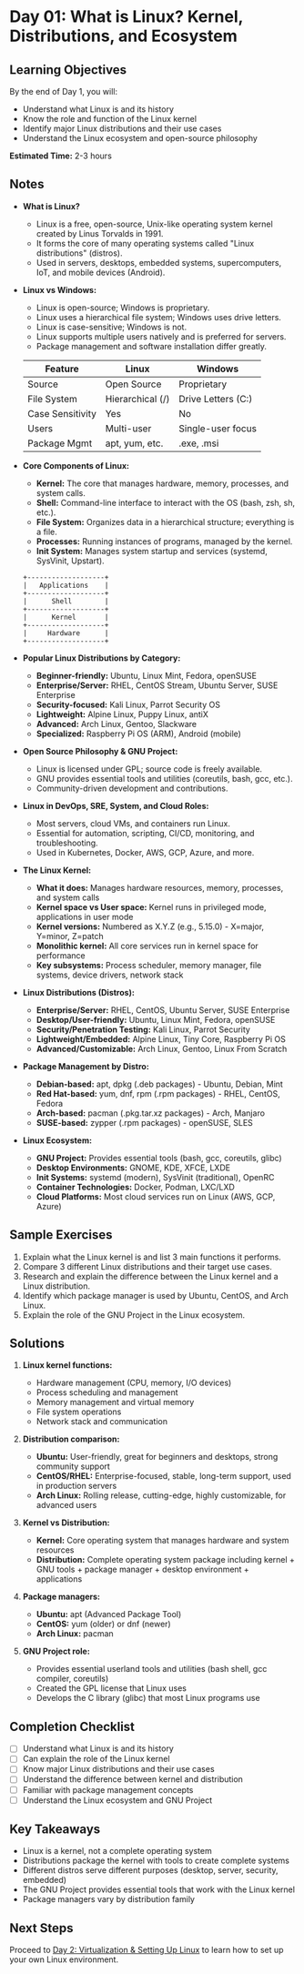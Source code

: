 # Day 01: What is Linux? Kernel, Distributions, and Ecosystem

## Learning Objectives
By the end of Day 1, you will:
- Understand what Linux is and its history
- Know the role and function of the Linux kernel
- Identify major Linux distributions and their use cases
- Understand the Linux ecosystem and open-source philosophy

**Estimated Time:** 2-3 hours

## Notes
- **What is Linux?**
  - Linux is a free, open-source, Unix-like operating system kernel created by Linus Torvalds in 1991.
  - It forms the core of many operating systems called "Linux distributions" (distros).
  - Used in servers, desktops, embedded systems, supercomputers, IoT, and mobile devices (Android).



- **Linux vs Windows:**
  - Linux is open-source; Windows is proprietary.
  - Linux uses a hierarchical file system; Windows uses drive letters.
  - Linux is case-sensitive; Windows is not.
  - Linux supports multiple users natively and is preferred for servers.
  - Package management and software installation differ greatly.

  | Feature         | Linux                | Windows           |
  |-----------------|----------------------|-------------------|
  | Source          | Open Source          | Proprietary       |
  | File System     | Hierarchical (/)     | Drive Letters (C:)|
  | Case Sensitivity| Yes                  | No                |
  | Users           | Multi-user           | Single-user focus |
  | Package Mgmt    | apt, yum, etc.       | .exe, .msi        |

- **Core Components of Linux:**
  - **Kernel:** The core that manages hardware, memory, processes, and system calls.
  - **Shell:** Command-line interface to interact with the OS (bash, zsh, sh, etc.).
  - **File System:** Organizes data in a hierarchical structure; everything is a file.
  - **Processes:** Running instances of programs, managed by the kernel.
  - **Init System:** Manages system startup and services (systemd, SysVinit, Upstart).

  ```
  +-------------------+
  |   Applications    |
  +-------------------+
  |      Shell        |
  +-------------------+
  |      Kernel       |
  +-------------------+
  |     Hardware      |
  +-------------------+
  ```

- **Popular Linux Distributions by Category:**
  - **Beginner-friendly:** Ubuntu, Linux Mint, Fedora, openSUSE
  - **Enterprise/Server:** RHEL, CentOS Stream, Ubuntu Server, SUSE Enterprise
  - **Security-focused:** Kali Linux, Parrot Security OS
  - **Lightweight:** Alpine Linux, Puppy Linux, antiX
  - **Advanced:** Arch Linux, Gentoo, Slackware
  - **Specialized:** Raspberry Pi OS (ARM), Android (mobile)



- **Open Source Philosophy & GNU Project:**
  - Linux is licensed under GPL; source code is freely available.
  - GNU provides essential tools and utilities (coreutils, bash, gcc, etc.).
  - Community-driven development and contributions.

- **Linux in DevOps, SRE, System, and Cloud Roles:**
  - Most servers, cloud VMs, and containers run Linux.
  - Essential for automation, scripting, CI/CD, monitoring, and troubleshooting.
  - Used in Kubernetes, Docker, AWS, GCP, Azure, and more.

- **The Linux Kernel:**
  - **What it does:** Manages hardware resources, memory, processes, and system calls
  - **Kernel space vs User space:** Kernel runs in privileged mode, applications in user mode
  - **Kernel versions:** Numbered as X.Y.Z (e.g., 5.15.0) - X=major, Y=minor, Z=patch
  - **Monolithic kernel:** All core services run in kernel space for performance
  - **Key subsystems:** Process scheduler, memory manager, file systems, device drivers, network stack

- **Linux Distributions (Distros):**
  - **Enterprise/Server:** RHEL, CentOS, Ubuntu Server, SUSE Enterprise
  - **Desktop/User-friendly:** Ubuntu, Linux Mint, Fedora, openSUSE
  - **Security/Penetration Testing:** Kali Linux, Parrot Security
  - **Lightweight/Embedded:** Alpine Linux, Tiny Core, Raspberry Pi OS
  - **Advanced/Customizable:** Arch Linux, Gentoo, Linux From Scratch

- **Package Management by Distro:**
  - **Debian-based:** apt, dpkg (.deb packages) - Ubuntu, Debian, Mint
  - **Red Hat-based:** yum, dnf, rpm (.rpm packages) - RHEL, CentOS, Fedora
  - **Arch-based:** pacman (.pkg.tar.xz packages) - Arch, Manjaro
  - **SUSE-based:** zypper (.rpm packages) - openSUSE, SLES

- **Linux Ecosystem:**
  - **GNU Project:** Provides essential tools (bash, gcc, coreutils, glibc)
  - **Desktop Environments:** GNOME, KDE, XFCE, LXDE
  - **Init Systems:** systemd (modern), SysVinit (traditional), OpenRC
  - **Container Technologies:** Docker, Podman, LXC/LXD
  - **Cloud Platforms:** Most cloud services run on Linux (AWS, GCP, Azure)

## Sample Exercises
1. Explain what the Linux kernel is and list 3 main functions it performs.
2. Compare 3 different Linux distributions and their target use cases.
3. Research and explain the difference between the Linux kernel and a Linux distribution.
4. Identify which package manager is used by Ubuntu, CentOS, and Arch Linux.
5. Explain the role of the GNU Project in the Linux ecosystem.

## Solutions
1. **Linux kernel functions:**
   - Hardware management (CPU, memory, I/O devices)
   - Process scheduling and management
   - Memory management and virtual memory
   - File system operations
   - Network stack and communication

2. **Distribution comparison:**
   - **Ubuntu:** User-friendly, great for beginners and desktops, strong community support
   - **CentOS/RHEL:** Enterprise-focused, stable, long-term support, used in production servers
   - **Arch Linux:** Rolling release, cutting-edge, highly customizable, for advanced users

3. **Kernel vs Distribution:**
   - **Kernel:** Core operating system that manages hardware and system resources
   - **Distribution:** Complete operating system package including kernel + GNU tools + package manager + desktop environment + applications

4. **Package managers:**
   - **Ubuntu:** apt (Advanced Package Tool)
   - **CentOS:** yum (older) or dnf (newer)
   - **Arch Linux:** pacman

5. **GNU Project role:**
   - Provides essential userland tools and utilities (bash shell, gcc compiler, coreutils)
   - Created the GPL license that Linux uses
   - Develops the C library (glibc) that most Linux programs use

## Completion Checklist
- [ ] Understand what Linux is and its history
- [ ] Can explain the role of the Linux kernel
- [ ] Know major Linux distributions and their use cases
- [ ] Understand the difference between kernel and distribution
- [ ] Familiar with package management concepts
- [ ] Understand the Linux ecosystem and GNU Project

## Key Takeaways
- Linux is a kernel, not a complete operating system
- Distributions package the kernel with tools to create complete systems
- Different distros serve different purposes (desktop, server, security, embedded)
- The GNU Project provides essential tools that work with the Linux kernel
- Package managers vary by distribution family

## Next Steps
Proceed to [Day 2: Virtualization & Setting Up Linux](../Day_02/notes_and_exercises.md) to learn how to set up your own Linux environment.
